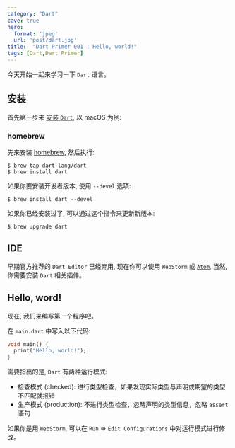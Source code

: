 ```yaml
---
category: "Dart"
cave: true
hero:
  format: 'jpeg'
  url: 'post/dart.jpg'
title:  "Dart Primer 001 : Hello, world!"
tags: [Dart,Dart Primer]
---
```

今天开始一起来学习一下 `Dart` 语言。

## 安装

首先第一步来 [安装 `Dart`](https://www.dartlang.org/tools/sdk#install), 以 macOS 为例:

### homebrew

先来安装 [homebrew](http://brew.sh/), 然后执行:

```console
$ brew tap dart-lang/dart
$ brew install dart
```
如果你要安装开发者版本, 使用 `--devel` 选项:

```console
$ brew install dart --devel
```

如果你已经安装过了, 可以通过这个指令来更新新版本:

```console
$ brew upgrade dart
```

## IDE

早期官方推荐的 `Dart Editor` 已经弃用, 现在你可以使用 `WebStorm` 或 [`Atom`](https://atom.io/), 当然, 你需要安装 `Dart` 相关插件。

## Hello, word!

现在, 我们来编写第一个程序吧。

在 `main.dart` 中写入以下代码:

```dart
void main() {
  print("Hello, world!");
}
```

需要指出的是, `Dart` 有两种运行模式:

* 检查模式 (checked): 进行类型检查，如果发现实际类型与声明或期望的类型不匹配就报错
* 生产模式 (production): 不进行类型检查，忽略声明的类型信息，忽略 `assert` 语句

如果你是用 `WebStorm`, 可以在 `Run` => `Edit Configurations` 中对运行模式进行修改。
